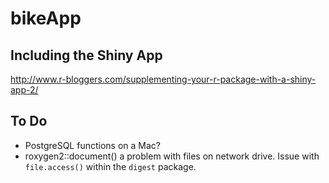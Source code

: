 # bikeApp

## Including the Shiny App
http://www.r-bloggers.com/supplementing-your-r-package-with-a-shiny-app-2/


## To Do

* PostgreSQL functions on a Mac?
* roxygen2::document() a problem with files on network drive. Issue with `file.access()` within the `digest` package.
